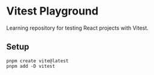 # Vitest Playground

Learning repository for testing React projects with Vitest.

## Setup

```shell
pnpm create vite@latest
pnpm add -D vitest
```
